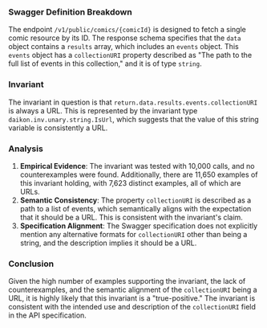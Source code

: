 ### Swagger Definition Breakdown
The endpoint `/v1/public/comics/{comicId}` is designed to fetch a single comic resource by its ID. The response schema specifies that the `data` object contains a `results` array, which includes an `events` object. This `events` object has a `collectionURI` property described as "The path to the full list of events in this collection," and it is of type `string`.

### Invariant
The invariant in question is that `return.data.results.events.collectionURI` is always a URL. This is represented by the invariant type `daikon.inv.unary.string.IsUrl`, which suggests that the value of this string variable is consistently a URL.

### Analysis
1. **Empirical Evidence**: The invariant was tested with 10,000 calls, and no counterexamples were found. Additionally, there are 11,650 examples of this invariant holding, with 7,623 distinct examples, all of which are URLs.
2. **Semantic Consistency**: The property `collectionURI` is described as a path to a list of events, which semantically aligns with the expectation that it should be a URL. This is consistent with the invariant's claim.
3. **Specification Alignment**: The Swagger specification does not explicitly mention any alternative formats for `collectionURI` other than being a string, and the description implies it should be a URL.

### Conclusion
Given the high number of examples supporting the invariant, the lack of counterexamples, and the semantic alignment of the `collectionURI` being a URL, it is highly likely that this invariant is a "true-positive." The invariant is consistent with the intended use and description of the `collectionURI` field in the API specification.
